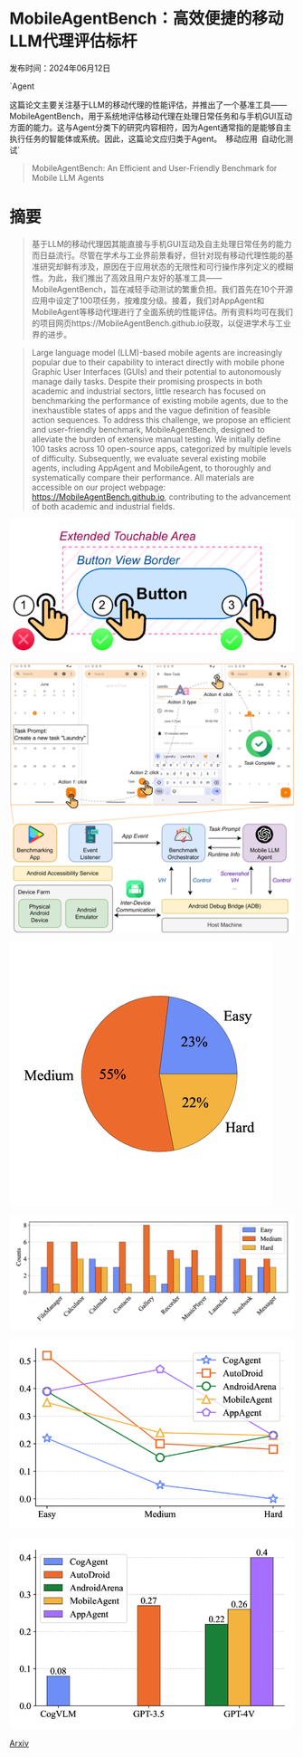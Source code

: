 # MobileAgentBench：高效便捷的移动LLM代理评估标杆

发布时间：2024年06月12日

`Agent

这篇论文主要关注基于LLM的移动代理的性能评估，并推出了一个基准工具——MobileAgentBench，用于系统地评估移动代理在处理日常任务和与手机GUI互动方面的能力。这与Agent分类下的研究内容相符，因为Agent通常指的是能够自主执行任务的智能体或系统。因此，这篇论文应归类于Agent。` `移动应用` `自动化测试`

> MobileAgentBench: An Efficient and User-Friendly Benchmark for Mobile LLM Agents

# 摘要

> 基于LLM的移动代理因其能直接与手机GUI互动及自主处理日常任务的能力而日益流行。尽管在学术与工业界前景看好，但针对现有移动代理性能的基准研究却鲜有涉及，原因在于应用状态的无限性和可行操作序列定义的模糊性。为此，我们推出了高效且用户友好的基准工具——MobileAgentBench，旨在减轻手动测试的繁重负担。我们首先在10个开源应用中设定了100项任务，按难度分级。接着，我们对AppAgent和MobileAgent等移动代理进行了全面系统的性能评估。所有资料均可在我们的项目网页https://MobileAgentBench.github.io获取，以促进学术与工业界的进步。

> Large language model (LLM)-based mobile agents are increasingly popular due to their capability to interact directly with mobile phone Graphic User Interfaces (GUIs) and their potential to autonomously manage daily tasks. Despite their promising prospects in both academic and industrial sectors, little research has focused on benchmarking the performance of existing mobile agents, due to the inexhaustible states of apps and the vague definition of feasible action sequences. To address this challenge, we propose an efficient and user-friendly benchmark, MobileAgentBench, designed to alleviate the burden of extensive manual testing. We initially define 100 tasks across 10 open-source apps, categorized by multiple levels of difficulty. Subsequently, we evaluate several existing mobile agents, including AppAgent and MobileAgent, to thoroughly and systematically compare their performance. All materials are accessible on our project webpage: https://MobileAgentBench.github.io, contributing to the advancement of both academic and industrial fields.

![MobileAgentBench：高效便捷的移动LLM代理评估标杆](../../../paper_images/2406.08184/x1.png)

![MobileAgentBench：高效便捷的移动LLM代理评估标杆](../../../paper_images/2406.08184/x2.png)

![MobileAgentBench：高效便捷的移动LLM代理评估标杆](../../../paper_images/2406.08184/x3.png)

![MobileAgentBench：高效便捷的移动LLM代理评估标杆](../../../paper_images/2406.08184/x4.png)

![MobileAgentBench：高效便捷的移动LLM代理评估标杆](../../../paper_images/2406.08184/x5.png)

![MobileAgentBench：高效便捷的移动LLM代理评估标杆](../../../paper_images/2406.08184/x6.png)

[Arxiv](https://arxiv.org/abs/2406.08184)